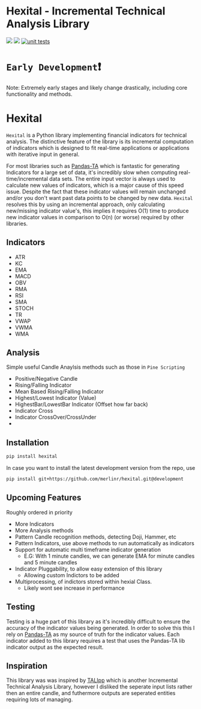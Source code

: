 # Hexital - Incremental Technical Analysis Library
![](https://img.shields.io/badge/python-3.10-blue.svg) ![](https://img.shields.io/badge/python-3.11-blue.svg) [![unit tests](https://github.com/MerlinR/Hexital/actions/workflows/unit_test.yaml/badge.svg?branch=master)](https://github.com/MerlinR/Hexital/actions/workflows/unit_test.yaml)

# `Early Development`❗
Note: Extremely early stages and likely change drastically, including core functionality and methods.
# Hexital
`Hexital` is a Python library implementing financial indicators for technical analysis. The distinctive feature of the library is its incremental computation of indicators which is designed to fit real-time applications or applications with iterative input in general.

For most libraries such as [Pandas-TA](https://github.com/twopirllc/pandas-ta) which is fantastic for generating Indicators for a large set of data, it's incredibly slow when computing real-time/incremental data sets. The entire input vector is always used to calculate new values of indicators, which is a major cause of this speed issue. Despite the fact that these indicator values will remain unchanged and/or you don't want past data points to be changed by new data. `Hexital` resolves this by using an incremental approach, only calculating new/missing indicator value's, this implies it requires O(1) time to produce new indicator values in comparison to O(n) (or worse) required by other libraries.


## Indicators
- ATR
- KC
- EMA
- MACD
- OBV
- RMA
- RSI
- SMA
- STOCH
- TR
- VWAP
- VWMA
- WMA


## Analysis
Simple useful Candle Anaylsis methods such as those in `Pine Scripting`
- Positive/Negative Candle
- Rising/Falling Indicator
- Mean Based Rising/Falling Indicator
- Highest/Lowest Indicator (Value)
- HighestBar/LowestBar Indicator (Offset how far back)
- Indicator Cross
- Indicator CrossOver/CrossUnder
- 


## Installation
```bash
pip install hexital
```
In case you want to install the latest development version from the repo, use
```bash
pip install git+https://github.com/merlinr/hexital.git@development
```


## Upcoming Features

Roughly ordered in priority

- More Indicators
- More Analysis methods
- Pattern Candle recognition methods, detecting Doji, Hammer, etc
- Pattern Indicators, use above methods to run automatically as indicators
- Support for automatic multi timeframe indicator generation
  - E.G: With 1 minute candles, we can generate EMA for minute candles and 5 minute candles
- Indicator Pluggability, to allow easy extension of this library
  - Allowing custom Indictors to be added
- Multiprocessing, of indictors stored within hexial Class.
  - Likely wont see increase in performance


## Testing
Testing is a huge part of this library as it's incredibly difficult to ensure the accuracy of the indicator values being generated. In order to solve this this I rely on [Pandas-TA](https://github.com/twopirllc/pandas-ta) as my source of truth for the indicator values. Each indicator added to this library requires a test that uses the Pandas-TA lib indicator output as the expected result.

## Inspiration
This library was was inspired by [TALIpp](https://github.com/nardew/talipp) which is another Incremental Technical Analysis Library, however I disliked the seperate input lists rather then an entire candle, and futhermore outputs are seperated entities requiring lots of managing.
